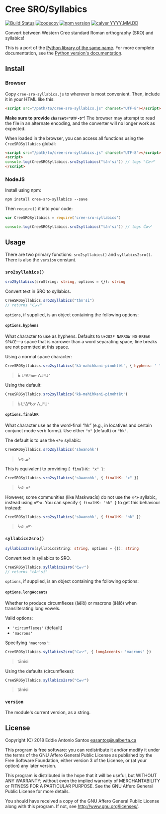 Cree SRO/Syllabics
==================

[![Build Status](https://travis-ci.org/eddieantonio/cree-sro-syllabics.js.svg?branch=master)](https://travis-ci.org/eddieantonio/cree-sro-syllabics.js)
[![codecov](https://codecov.io/gh/eddieantonio/cree-sro-syllabics.js/branch/master/graph/badge.svg)](https://codecov.io/gh/eddieantonio/cree-sro-syllabics.js)
[![npm version](https://badge.fury.io/js/cree-sro-syllabics.svg)](https://badge.fury.io/js/cree-sro-syllabics)
[![calver YYYY.MM.DD](https://img.shields.io/badge/calver-YYYY.MM.DD-22bfda.svg)](http://calver.org/)

Convert between Western Cree standard Roman orthography (SRO) and syllabics!

This is a port of the [Python library of the same
name][cree-sro-syllabics.py]. For more complete documentation, see the
[Python version's documentation][readthedocs].

[cree-sro-syllabics.py]: https://github.com/eddieantonio/cree-sro-syllabics
[readthedocs]: https://crk-orthography.readthedocs.io/en/stable/


Install
-------

### Browser

Copy `cree-sro-syllabics.js` to wherever is most convenient. Then,
include it in your HTML like this:

```html
<script src="/path/to/cree-sro-syllabics.js" charset="UTF-8"></script>
```

**Make sure to provide `charset="UTF-8"`**! The browser may attempt to
read the file in an alternate encoding, and the converter will no longer
work as expected.

When loaded in the browser, you can access all functions using the
`CreeSROSyllabics` global:

```html
<script src="/path/to/cree-sro-syllabics.js" charset="UTF-8"></script>
<script>
console.log(CreeSROSyllabics.sro2syllabics("tân'si")) // logs "ᑕᓂᓯ"
</script>
```

### NodeJS

Install using npm:

```shell
npm install cree-sro-syllabics --save
```

Then `require()` it into your code:

```javascript
var CreeSROSyllabics = require('cree-sro-syllabics')

console.log(CreeSROSyllabics.sro2syllabics("tân'si")) // logs ᑖᓂᓯ
```


Usage
-----

There are two primary functions: `sro2syllabics()` and
`syllabics2sro()`. There is also the `version` constant.

### `sro2syllabics()`

```typescript
sro2Syllabics(sroString: string, options = {}): string
```

Convert text in SRO to syllabics.

```javascript
CreeSROSyllabics.sro2syllabics("tân'si")
// returns "ᑕᓂᓯ"
```

`options`, if supplied, is an object containing the following options:

#### `options.hyphens`

What character to use as hyphens. Defaults to `U+202F NARROW NO-BREAK
SPACE`—a space that is narrower than a word separating space; line
breaks are not permitted at this space.

Using a normal space character:

```javascript
CreeSROSyllabics.sro2syllabics('kâ-mahihkani-pimohtêt', { hyphens: ' ' })
```

> ᑳ ᒪᐦᐃᐦᑲᓂ ᐱᒧᐦᑌᐟ

Using the default:

```javascript
CreeSROSyllabics.sro2syllabics('kâ-mahihkani-pimohtêt')
```

> ᑳ ᒪᐦᐃᐦᑲᓂ ᐱᒧᐦᑌᐟ


#### `options.finalHK`

What character use as the word-final “hk” (e.g., in locatives and
certain conjunct mode verb forms). Use either `"x"` (default) or `"hk"`.

The default is to use the «ᕽ» syllabic:

```javascript
CreeSROSyllabics.sro2syllabics('sâwanohk')
```

> ᓵᐘᓄᕽ

This is equivalent to providing `{ finalHK: "x" }`:

```javascript
CreeSROSyllabics.sro2syllabics('sâwanohk', { finalHK: "x" })
```

> ᓵᐘᓄᕽ
    
However, some communities (like Maskwacîs) do not use the «ᕽ» syllabic,
instead using «ᐦᐠ». You can specify `{ finalHK: "hk" }` to get this
behaviour instead:

```javascript
CreeSROSyllabics.sro2syllabics('sâwanohk', { finalHK: "hk" })
```

> ᓵᐘᓄᐦᐠ


### `syllabics2sro()`

```typescript
syllabics2sro(syllabicsString: string, options = {}): string
```

Convert text in syllabics to SRO.

```javascript
CreeSROSyllabics.syllabics2sro('ᑖᓂᓯ')
// returns "tân'si"
```

`options`, if supplied, is an object containing the following options:

#### `options.longAccents`

Whether to produce circumflexes (âêîô) or macrons (āēīō) when
transliterating long vowels.

Valid options:

 - `'circumflexes'` (default)
 - `'macrons'`


Specifying `'macrons'`:

```javascript
CreeSROSyllabics.syllabics2sro("ᑖᓂᓯ", { longAccents: 'macrons' })
```

> tānisi

Using the defaults (circumflexes):

```javascript
CreeSROSyllabics.syllabics2sro("ᑖᓂᓯ")
```

> tânisi

### `version`

The module's current version, as a string.


License
-------

Copyright (C) 2018 Eddie Antonio Santos <easantos@ualberta.ca>

This program is free software: you can redistribute it and/or modify
it under the terms of the GNU Affero General Public License as
published by the Free Software Foundation, either version 3 of the
License, or (at your option) any later version.

This program is distributed in the hope that it will be useful,
but WITHOUT ANY WARRANTY; without even the implied warranty of
MERCHANTABILITY or FITNESS FOR A PARTICULAR PURPOSE.  See the
GNU Affero General Public License for more details.

You should have received a copy of the GNU Affero General Public License
along with this program.  If not, see <http://www.gnu.org/licenses/>.
